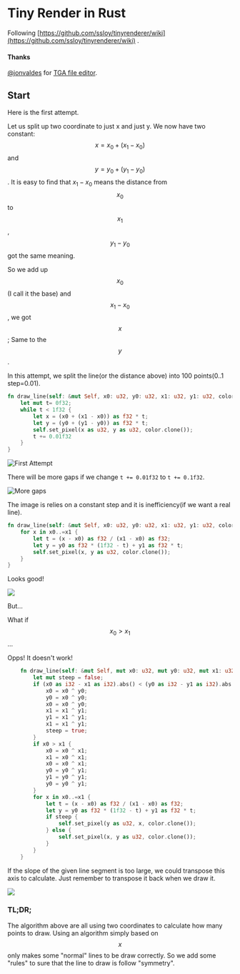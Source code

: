 # Tiny Render in Rust
Following [https://github.com/ssloy/tinyrenderer/wiki](https://github.com/ssloy/tinyrenderer/wiki) .

#### Thanks
[@jonvaldes](https://github.com/jonvaldes) for [TGA file editor](https://gist.github.com/jonvaldes/607fbc380f816d205afb).

## Start

Here is the first attempt.

Let us split up two coordinate to just x and just y. We now have two constant: $$x = x_0 + (x_1 - x_0)$$ and $$y = y_0 +(y_1 - y_0)$$. It is easy to find that $x_1 - x_0$ means the distance from $$x_0$$ to $$x_1$$, $$y_1 - y_0$$ got the same meaning.

So we add up $$x_0$$(I call it the base) and $$x_1 - x_0$$, we got $$x$$; Same to the $$y$$.

In this attempt, we split the line(or the distance above) into 100 points(0..1 step=0.01).

```rust
fn draw_line(self: &mut Self, x0: u32, y0: u32, x1: u32, y1: u32, color: Color) {
    let mut t= 0f32;
    while t < 1f32 {
        let x = (x0 + (x1 - x0)) as f32 * t;
        let y = (y0 + (y1 - y0)) as f32 * t;
        self.set_pixel(x as u32, y as u32, color.clone());
        t += 0.01f32
    }
}
```

![First Attempt](https://cdn.jsdelivr.net/gh/DarcJC/pictures-host/imgs/20210216175055.png)

There will be more gaps if we change `t += 0.01f32` to `t += 0.1f32`.

![More gaps](https://cdn.jsdelivr.net/gh/DarcJC/pictures-host/imgs/20210216182630.png)

The image is relies on a constant step and it is inefficiency(if we want a real line).

```rust
fn draw_line(self: &mut Self, x0: u32, y0: u32, x1: u32, y1: u32, color: Color) {
    for x in x0..=x1 {
        let t = (x - x0) as f32 / (x1 - x0) as f32;
        let y = y0 as f32 * (1f32 - t) + y1 as f32 * t;
        self.set_pixel(x, y as u32, color.clone());
    }
}
```

Looks good!

![](https://cdn.jsdelivr.net/gh/DarcJC/pictures-host/imgs/20210216184807.png)

But…

What if $$x_0 > x_1$$…

Opps! It doesn't work!

```rust
    fn draw_line(self: &mut Self, mut x0: u32, mut y0: u32, mut x1: u32, mut y1: u32, color: Color) {
        let mut steep = false;
        if (x0 as i32 - x1 as i32).abs() < (y0 as i32 - y1 as i32).abs() {
            x0 = x0 ^ y0;
            y0 = x0 ^ y0;
            x0 = x0 ^ y0;
            x1 = x1 ^ y1;
            y1 = x1 ^ y1;
            x1 = x1 ^ y1;
            steep = true;
        }
        if x0 > x1 {
            x0 = x0 ^ x1;
            x1 = x0 ^ x1;
            x0 = x0 ^ x1;
            y0 = y0 ^ y1;
            y1 = y0 ^ y1;
            y0 = y0 ^ y1;
        }
        for x in x0..=x1 {
            let t = (x - x0) as f32 / (x1 - x0) as f32;
            let y = y0 as f32 * (1f32 - t) + y1 as f32 * t;
            if steep {
                self.set_pixel(y as u32, x, color.clone());
            } else {
                self.set_pixel(x, y as u32, color.clone());
            }
        }
    }
```

If the slope of the given line segment is too large, we could transpose this axis to calculate. Just remember to transpose it back when we draw it.

![](https://cdn.jsdelivr.net/gh/DarcJC/pictures-host/imgs/20210216200636.png)

### TL;DR;

The algorithm above are all using two coordinates to calculate how many points to draw. Using an algorithm simply based on $$x$$ only makes some "normal" lines to be draw correctly. So we add some "rules" to sure that the line to draw is follow "symmetry".